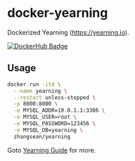 # docker-yearning

Dockerized Yearning (https://yearning.io).

[![DockerHub Badge](http://dockeri.co/image/zhangsean/yearning)](https://hub.docker.com/r/zhangsean/yearning/)

## Usage

```sh
docker run -itd \
  --name yearning \
  --restart unless-stopped \
  -p 8000:8000 \
  -e MYSQL_ADDR=10.0.1.1:3306 \
  -e MYSQL_USER=root \
  -e MYSQL_PASSWORD=123456 \
  -e MYSQL_DB=yearning \
  zhangsean/yearning
```

Goto [Yearning Guide](https://guide.yearning.io) for more.
